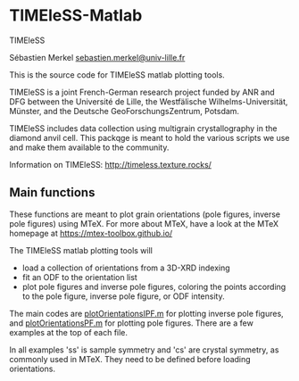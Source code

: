 # TIMEleSS-Matlab

TIMEleSS

Sébastien Merkel
sebastien.merkel@univ-lille.fr


This is the source code for TIMEleSS matlab plotting tools.

TIMEleSS is a joint French-German research project funded by ANR and DFG between the Université de Lille, the Westfälische Wilhelms-Universität, Münster, and the Deutsche GeoForschungsZentrum, Potsdam. 

TIMEleSS includes data collection using multigrain crystallography in the diamond anvil cell. This packqge is meant to hold the various scripts we use and make them available to the community.

Information on TIMEleSS: http://timeless.texture.rocks/

## Main functions

These functions are meant to plot grain orientations (pole figures, inverse pole figures) using MTeX. For more about MTeX, have a look at the MTeX homepage at https://mtex-toolbox.github.io/

The TIMEleSS matlab plotting tools will
 * load a collection of orientations from a 3D-XRD indexing
 * fit an ODF to the orientation list
 * plot pole figures and inverse pole figures, coloring the points according to the pole figure, inverse pole figure, or ODF intensity.
 
The main codes are [plotOrientationsIPF.m](plotOrientationsIPF.m) for plotting inverse pole figures, and [plotOrientationsPF.m](plotOrientationsPF.m) for plotting  pole figures. There are a few examples at the top of each file.

In all examples 'ss' is sample symmetry and 'cs' are crystal symmetry, as commonly used in MTeX. They need to be defined before loading orientations.
